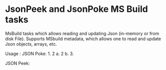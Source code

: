 # JsonPeek and JsonPoke MS Build tasks

MsBuild tasks which allows reading and updating Json (in-memory or from disk File).
Supports MSbuild metadata, which allows one to read and update Json objects, arrays, etc.

Usage :
JSON Poke: 
    1. <JsonPoke JsonInputPath="$(MSBuildProjectDirectory)\Project.json" JValue="Empty-FromTest1" JPath="Project.Name">
        </JsonPoke>
    2 a. <JsonPoke JsonInputPath="$(MSBuildProjectDirectory)\Project.json" JArray="@(TestArray1)" JPath="Project.TestArray"            Metadata="MyProp;Identity">
        </JsonPoke>
    2 b. <JsonPoke JsonInputPath="$(MSBuildProjectDirectory)\Project.json" JArray="t11.txt;t22.txt" JPath="Project.TestArray1">
    </JsonPoke>
        3. <JsonPoke JsonInputPath="$(MSBuildProjectDirectory)\Project.json" JObject="@(BuildNumber)" JPath="Project.TestObject" Metadata="Major;Minor;Build">
        <PropertyGroup>
          <JsonContent>
            <![CDATA[{ 
              "Projects":[
             { "Name": "P1",  "OutputFile": "P1.json",    "Variables": [  "Var1", "Var2" ]},
             {  "Name": "P2", "OutputFile": "P2.json",    "Variables": [  "Var1", "Var2"  ] } ] }
            ]]>
        </JsonContent>
      </PropertyGroup>

JSON Peek:
    <JsonPeek JPath="$.Projects" JsonContent="$(JsonContent)">    
      <Output TaskParameter="Result" ItemName="TestProjects" />
    </JsonPeek>
    <Message Text="Project.IncludedLibraryVariableSetIds[?(@.Name == 'Lib-69')].Value : @(Lib69Value)" />
    <Message Text="Project values: %(TestProjects.Name)" />
